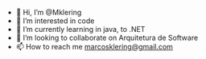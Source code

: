 - 👋 Hi, I’m @Mklering
- 👀 I’m interested in code
- 🌱 I’m currently learning in java, to .NET
- 💞️ I’m looking to collaborate on Arquitetura de Software
- 📫 How to reach me marcosklering@gmail.com

<!---
Mklering/Mklering is a ✨ special ✨ repository because its `README.md` (this file) appears on your GitHub profile.
You can click the Preview link to take a look at your changes.
--->
